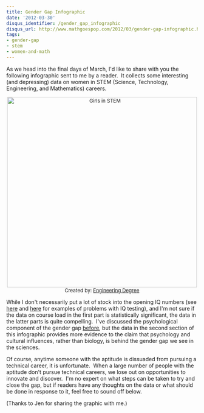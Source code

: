 ```yaml
---
title: Gender Gap Infographic
date: '2012-03-30'
disqus_identifier: /gender_gap_infographic
disqus_url: http://www.mathgoespop.com/2012/03/gender-gap-infographic.html
tags:
- gender-gap
- stem
- women-and-math
---
```


<p>As we head into the final days of March, I'd like to share with you the following infographic sent to me by a reader.  It collects some interesting (and depressing) data on women in STEM (Science, Technology, Engineering, and Mathematics) careers.</p>
<p style="text-align: center;font-size:small;"><a href="http://www.engineeringdegree.net/girls-in-stem/"><img class="aligncenter" src="http://images.engineeringdegree.net.s3.amazonaws.com/girls-in-stem.jpg" alt="Girls in STEM" width="500" border="0" /></a><br>Created by: <a href="http://www.engineeringdegree.net/">Engineering Degree</a></p>
<p>While I don't necessarily put a lot of stock into the opening IQ numbers (see <a href="http://webspace.ship.edu/cgboer/intelligence.html">here</a> and <a href="http://www.livestrong.com/article/171177-problems-with-iq-tests/">here</a> for examples of problems with IQ testing), and I'm not sure if the data on course load in the first part is statistically significant, the data in the latter parts is quite compelling.  I've discussed the psychological component of the gender gap <a href="http://www.mathgoespop.com/2010/02/gender-gap-genesis.html">before</a>, but the data in the second section of this infographic provides more evidence to the claim that psychology and cultural influences, rather than biology, is behind the gender gap we see in the sciences.</p>
<p>Of course, anytime someone with the aptitude is dissuaded from pursuing a technical career, it is unfortunate.  When a large number of people with the aptitude don't pursue technical careers, we lose out on opportunities to innovate and discover.  I'm no expert on what steps can be taken to try and close the gap, but if readers have any thoughts on the data or what should be done in response to it, feel free to sound off below.</p>
<p>(Thanks to Jen for sharing the graphic with me.)</p>
